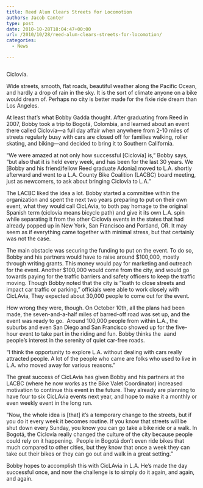 ```yaml
---
title: Reed Alum Clears Streets for Locomotion
authors: Jacob Canter
type: post
date: 2010-10-28T18:04:47+00:00
url: /2010/10/28/reed-alum-clears-streets-for-locomotion/
categories:
  - News

---
```

<div id="attachment_422" style="width: 228px" class="wp-caption alignleft">
  <a href="https://i0.wp.com/www.reedquest.org/wp-content/uploads/2010/10/CicLAvia.jpg"><img class="size-full wp-image-422" title="CicLAvia" src="https://i0.wp.com/www.reedquest.org/wp-content/uploads/2010/10/CicLAvia.jpg?resize=218%2C123" alt="" data-recalc-dims="1" /></a>
  
  <p class="wp-caption-text">
    Ciclovía.
  </p>
</div>

Wide streets, smooth, flat roads, beautiful weather along the Pacific Ocean, and hardly a drop of rain in the sky. It is the sort of climate anyone on a bike would dream of. Perhaps no city is better made for the fixie ride dream than Los Angeles.

At least that’s what Bobby Gadda thought. After graduating from Reed in 2007, Bobby took a trip to Bogotá, Colombia, and learned about an event there called Ciclovía—a full day affair when anywhere from 2-10 miles of streets regularly busy with cars are closed off for families walking, roller skating, and biking—and decided to bring it to Southern California.

“We were amazed at not only how successful [Ciclovía] is,” Bobby says, “but also that it is held every week, and has been for the last 30 years. We [Bobby and his friend/fellow Reed graduate Adonia] moved to L.A. shortly afterward and went to a L.A. County Bike Coalition (LACBC) board meeting, just as newcomers, to ask about bringing Ciclovía to L.A.”

The LACBC liked the idea a lot. Bobby started a committee within the organization and spent the next two years preparing to put on their own event, what they would call CicLAvia, to both pay homage to the original Spanish term (ciclovia means bicycle path) and give it its own L.A. spin while separating it from the other Ciclovía events in the states that had already popped up in New York, San Francisco and Portland, OR. It may seem as if everything came together with minimal stress, but that certainly was not the case.

The main obstacle was securing the funding to put on the event. To do so, Bobby and his partners would have to raise around $100,000, mostly through writing grants. This money would pay for marketing and outreach for the event. Another $100,000 would come from the city, and would go towards paying for the traffic barriers and safety officers to keep the traffic moving. Though Bobby noted that the city is “loath to close streets and impact car traffic or parking,” officials were able to work closely with CicLAvia, They expected about 30,000 people to come out for the event.

How wrong they were, though. On October 10th, all the plans had been made, the seven-and-a-half miles of barred-off road was set up, and the event was ready to go.  Around 100,000 people from within L.A., the suburbs and even San Diego and San Francisco showed up for the five-hour event to take part in the riding and fun. Bobby thinks the  aand people’s interest in the serenity of quiet car-free roads.

“I think the opportunity to explore L.A. without dealing with cars really attracted people. A lot of the people who came are folks who used to live in L.A. who moved away for various reasons.”

The great success of CicLAvia has given Bobby and his partners at the LACBC (where he now works as the Bike Valet Coordinator) increased motivation to continue this event in the future. They already are planning to have four to six CicLAvia events next year, and hope to make it a monthly or even weekly event in the long run.

“Now, the whole idea is [that] it’s a temporary change to the streets, but if you do it every week it becomes routine. If you know that streets will be shut down every Sunday, you know you can go take a bike ride or a walk. In Bogotá, the Ciclovía really changed the culture of the city because people could rely on it happening.  People in Bogotá don’t even ride bikes that much compared to other cities, but they know that once a week they can take out their bikes or they can go out and walk in a great setting.”

Bobby hopes to accomplish this with CicLAvia in L.A. He’s made the day successful once, and now the challenge is to simply do it again, and again, and again.